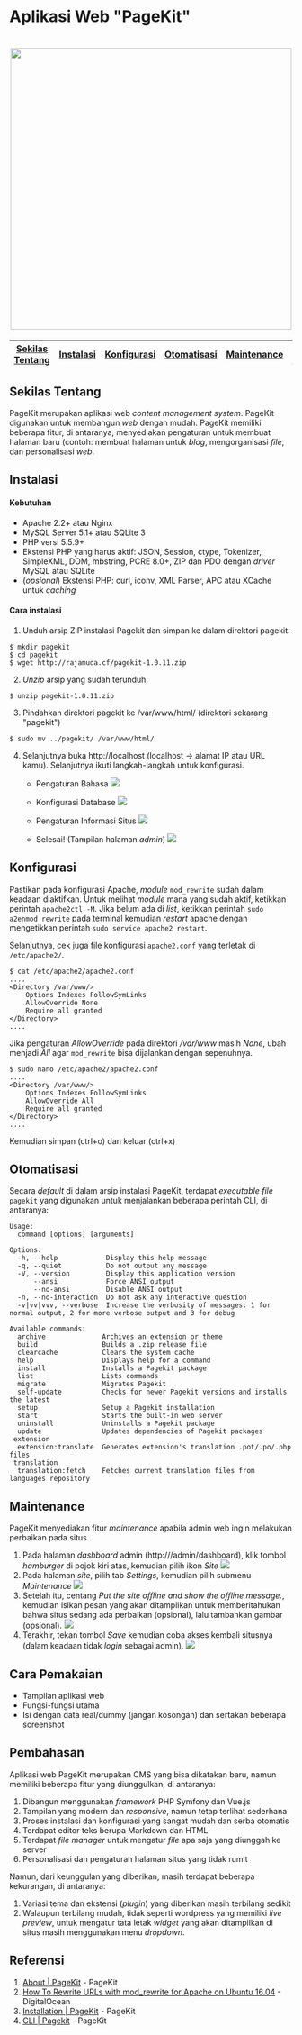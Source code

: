 # Aplikasi Web "PageKit"
<h1 align="center"><img src="https://pagekit.com/storage/pagekit-logo.svg" width="500px"></h1>

[Sekilas Tentang](#sekilas-tentang) | [Instalasi](#instalasi) | [Konfigurasi](#konfigurasi) | [Otomatisasi](#otomatisasi) | [Maintenance](#maintenance) | [Cara Pemakaian](#cara-pemakaian) | [Pembahasan](#pembahasan) | [Referensi](#referensi)
:---:|:---:|:---:|:---:|:---:|:---:|:---:|:---:

## Sekilas Tentang 

PageKit merupakan aplikasi web *content management system*. PageKit digunakan untuk membangun *web* dengan mudah. PageKit memiliki beberapa fitur, di antaranya, menyediakan pengaturan untuk membuat halaman baru (contoh: membuat halaman untuk *blog*, mengorganisasi *file*, dan personalisasi *web*.


## Instalasi
#### Kebutuhan
- Apache 2.2+ atau Nginx
- MySQL Server 5.1+ atau SQLite 3
- PHP versi 5.5.9+
- Ekstensi PHP yang harus aktif: JSON, Session, ctype, Tokenizer, SimpleXML, DOM, mbstring, PCRE 8.0+, ZIP dan PDO dengan *driver* MySQL atau SQLite
- (*opsional*) Ekstensi PHP: curl, iconv, XML Parser, APC atau XCache untuk *caching*

#### Cara instalasi
1. Unduh arsip ZIP instalasi Pagekit dan simpan ke dalam direktori pagekit. 
```
$ mkdir pagekit
$ cd pagekit
$ wget http://rajamuda.cf/pagekit-1.0.11.zip
```

2. *Unzip* arsip yang sudah terunduh. 
```
$ unzip pagekit-1.0.11.zip
```

3. Pindahkan direktori pagekit ke /var/www/html/ (direktori sekarang "pagekit")
```
$ sudo mv ../pagekit/ /var/www/html/
```

4. Selanjutnya buka http://localhost (localhost -> alamat IP atau URL kamu). Selanjutnya ikuti langkah-langkah untuk konfigurasi.
	- Pengaturan Bahasa
	![](http://rajamuda.cf/images/komdat/1.png)
    
	- Konfigurasi Database
	![](http://rajamuda.cf/images/komdat/2.PNG)
    
	- Pengaturan Informasi Situs
	![](http://rajamuda.cf/images/komdat/3.PNG)
    
	- Selesai! (Tampilan halaman *admin*)
	![](http://rajamuda.cf/images/komdat/4.PNG)


## Konfigurasi

Pastikan pada konfigurasi Apache, *module* ``mod_rewrite`` sudah dalam keadaan diaktifkan. Untuk melihat *module* mana yang sudah aktif, ketikkan perintah ``apache2ctl -M``.  Jika belum ada di *list*, ketikkan perintah ``sudo a2enmod rewrite`` pada terminal kemudian *restart* apache dengan mengetikkan perintah ``sudo service apache2 restart``. 

Selanjutnya, cek juga file konfigurasi ``apache2.conf`` yang terletak di ``/etc/apache2/``. 
```
$ cat /etc/apache2/apache2.conf
....
<Directory /var/www/>
	Options Indexes FollowSymLinks
	AllowOverride None
	Require all granted
</Directory>
....
```

Jika pengaturan *AllowOverride* pada direktori */var/www* masih *None*, ubah menjadi *All* agar ``mod_rewrite`` bisa dijalankan dengan sepenuhnya.
```
$ sudo nano /etc/apache2/apache2.conf
....
<Directory /var/www/>
	Options Indexes FollowSymLinks
	AllowOverride All
	Require all granted
</Directory>
....
```
Kemudian simpan (ctrl+o) dan keluar (ctrl+x)


## Otomatisasi
Secara *default* di dalam arsip instalasi PageKit, terdapat *executable file* ``pagekit`` yang digunakan untuk menjalankan beberapa perintah CLI, di antaranya:
```
Usage:
  command [options] [arguments]

Options:
  -h, --help            Display this help message
  -q, --quiet           Do not output any message
  -V, --version         Display this application version
      --ansi            Force ANSI output
      --no-ansi         Disable ANSI output
  -n, --no-interaction  Do not ask any interactive question
  -v|vv|vvv, --verbose  Increase the verbosity of messages: 1 for normal output, 2 for more verbose output and 3 for debug

Available commands:
  archive              Archives an extension or theme
  build                Builds a .zip release file
  clearcache           Clears the system cache
  help                 Displays help for a command
  install              Installs a Pagekit package
  list                 Lists commands
  migrate              Migrates Pagekit
  self-update          Checks for newer Pagekit versions and installs the latest
  setup                Setup a Pagekit installation
  start                Starts the built-in web server
  uninstall            Uninstalls a Pagekit package
  update               Updates dependencies of Pagekit packages
 extension
  extension:translate  Generates extension's translation .pot/.po/.php files
 translation
  translation:fetch    Fetches current translation files from languages repository
```

## Maintenance

PageKit menyediakan fitur *maintenance* apabila admin web ingin melakukan perbaikan pada situs. 
1. Pada halaman *dashboard* admin (http://<your URL>/admin/dashboard), klik tombol *hamburger* di pojok kiri atas, kemudian pilih ikon *Site*
![](http://rajamuda.cf/images/komdat/7.PNG)
2. Pada halaman *site*, pilih tab *Settings*, kemudian pilih submenu *Maintenance*
![](http://rajamuda.cf/images/komdat/5.PNG)
3. Setelah itu, centang *Put the site offline and show the offline message.*, kemudian isikan pesan yang akan ditampilkan untuk memberitahukan bahwa situs sedang ada perbaikan (opsional), lalu tambahkan gambar (opsional).
![](http://rajamuda.cf/images/komdat/8.PNG)
4. Terakhir, tekan tombol *Save* kemudian coba akses kembali situsnya (dalam keadaan tidak *login* sebagai admin).
![](http://rajamuda.cf/images/komdat/9.PNG)

## Cara Pemakaian

- Tampilan aplikasi web
- Fungsi-fungsi utama
- Isi dengan data real/dummy (jangan kosongan) dan sertakan beberapa screenshot


## Pembahasan

Aplikasi web PageKit merupakan CMS yang bisa dikatakan baru, namun memiliki beberapa fitur yang diunggulkan, di antaranya:
1. Dibangun menggunakan *framework* PHP Symfony dan Vue.js
2. Tampilan yang modern dan *responsive*, namun tetap terlihat sederhana
3. Proses instalasi dan konfigurasi yang sangat mudah dan serba otomatis
4. Terdapat editor teks berupa Markdown dan HTML
5. Terdapat *file manager* untuk mengatur *file* apa saja yang diunggah ke server
6. Personalisasi dan pengaturan halaman situs yang tidak rumit

Namun, dari keunggulan yang diberikan, masih terdapat beberapa kekurangan, di antaranya:
1. Variasi tema dan ekstensi (*plugin*) yang diberikan masih terbilang sedikit
2. Walaupun terbilang mudah, tidak seperti wordpress yang memiliki *live preview*, untuk mengatur tata letak *widget* yang akan ditampilkan di situs masih menggunakan menu *dropdown*.

## Referensi
1. [About | PageKit](https://pagekit.com/about) - PageKit
2. [How To Rewrite URLs with mod_rewrite for Apache on Ubuntu 16.04](https://www.digitalocean.com/community/tutorials/how-to-rewrite-urls-with-mod_rewrite-for-apache-on-ubuntu-16-04) - DigitalOcean
3. [Installation | PageKit](https://pagekit.com/docs/getting-started/installation) - PageKit
3. [CLI | Pagekit](https://pagekit.com/docs/developer/cli) - PageKit
